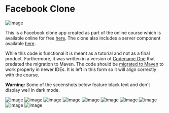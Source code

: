 # Facebook Clone

![image](screenshots/new-post-form.png)

This is a Facebook clone app created as part of the online course which is available online for free [here](https://debugagent.com/series/cn1). The clone also includes a server component available [here](https://github.com/codenameone/FacebookCloneServer).

While this code is functional it is meant as a tutorial and not as a final product. Furthermore, it was written in a version of [Codename One](https://www.codenameone.com) that predated the migration to Maven. The code should be [migrated to Maven](https://www.codenameone.com/blog/migrating-your-project-to-maven.html) to work properly in newer IDEs. It is left in this form so it will align correctly with the course.

**Warning:** Some of the sceenshots below feature black text and don't display well in dark mode.

![image](screenshots/friend-container-uiid-mapping.png)
![image](screenshots/notifications-ui.png)
![image](screenshots/login-screen-original-vs-clone-landscape.png)
![image](screenshots/signup-account-confirmation.png)
![image](screenshots/login-screen-original-vs-clone-portrait.png)
![image](screenshots/signup-flow-clone-android.png)
![image](screenshots/main-form-newsfeed.png)
![image](screenshots/signup-name.png)
![image](screenshots/more-tab.png)
![image](screenshots/terms-and-conditions.png)

